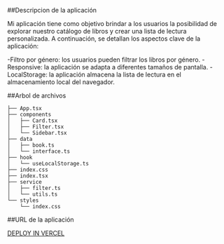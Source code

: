 ##Descripcion de la aplicación

Mi aplicación tiene como objetivo brindar a los usuarios la posibilidad de explorar nuestro catálogo de libros y crear una lista de lectura personalizada. A continuación, se detallan los aspectos clave de la aplicación:

-Filtro por género: los usuarios pueden filtrar los libros por género.
-Responsive: la aplicación se adapta a diferentes tamaños de pantalla.
-LocalStorage: la aplicación almacena la lista de lectura en el almacenamiento local del navegador.

##Arbol de archivos

```
├── App.tsx
├── components
│   ├── Card.tsx
│   ├── Filter.tsx
│   └── Sidebar.tsx
├── data
│   ├── book.ts
│   └── interface.ts
├── hook
│   └── useLocalStorage.ts
├── index.css
├── index.tsx
├── service
│   ├── filter.ts
│   └── utils.ts
└── styles
    └── index.css
```

##URL de la aplicación

[DEPLOY IN VERCEL](https://pruebas-tecnicas-three.vercel.app/)
